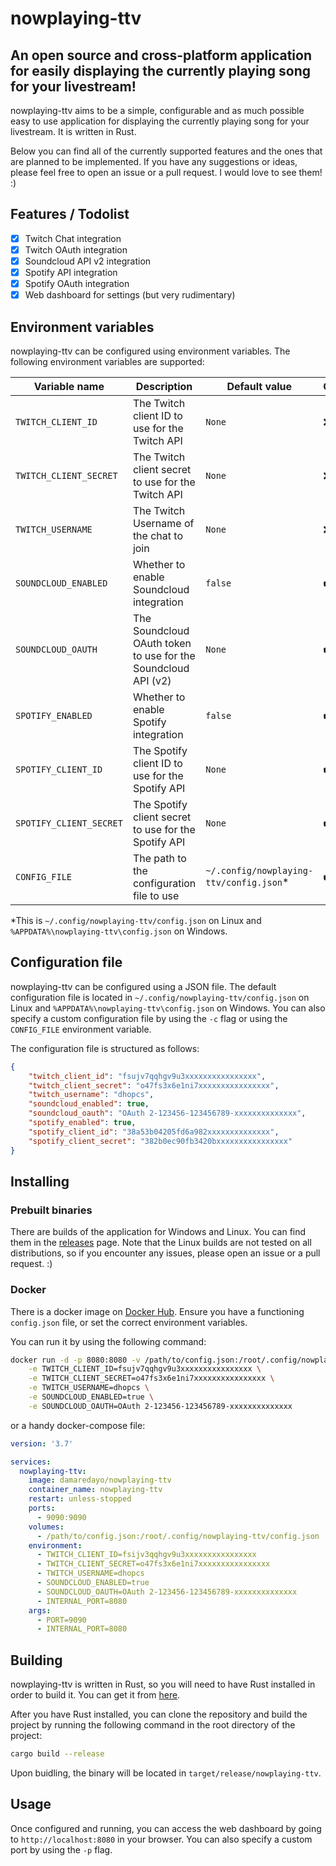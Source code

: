 # nowplaying-ttv

## An open source and cross-platform application for easily displaying the currently playing song for your livestream!

nowplaying-ttv aims to be a simple, configurable and as much possible easy to use application for displaying the currently playing song for your livestream. It is written in Rust.

Below you can find all of the currently supported features and the ones that are planned to be implemented. If you have any suggestions or ideas, please feel free to open an issue or a pull request. I would love to see them! :)

## Features / Todolist

- [x] Twitch Chat integration
- [x] Twitch OAuth integration
- [x] Soundcloud API v2 integration
- [x] Spotify API integration
- [x] Spotify OAuth integration
- [x] Web dashboard for settings (but very rudimentary)

## Environment variables

nowplaying-ttv can be configured using environment variables. The following environment variables are supported:

| Variable name | Description | Default value | Optional |
| ------------- | ----------- | ------------- | -------- |
| `TWITCH_CLIENT_ID` | The Twitch client ID to use for the Twitch API | `None` | ❌
| `TWITCH_CLIENT_SECRET` | The Twitch client secret to use for the Twitch API | `None` | ❌
| `TWITCH_USERNAME` | The Twitch Username of the chat to join | `None` | ❌
| `SOUNDCLOUD_ENABLED` | Whether to enable Soundcloud integration | `false` | ✔️
| `SOUNDCLOUD_OAUTH` | The Soundcloud OAuth token to use for the Soundcloud API (v2) | `None` | ✔️
| `SPOTIFY_ENABLED` | Whether to enable Spotify integration | `false` | ✔️
| `SPOTIFY_CLIENT_ID` | The Spotify client ID to use for the Spotify API | `None` | ✔️
| `SPOTIFY_CLIENT_SECRET` | The Spotify client secret to use for the Spotify API | `None` | ✔️
| `CONFIG_FILE` | The path to the configuration file to use | `~/.config/nowplaying-ttv/config.json`* | ✔️

*This is `~/.config/nowplaying-ttv/config.json` on Linux and `%APPDATA%\nowplaying-ttv\config.json` on Windows.

## Configuration file

nowplaying-ttv can be configured using a JSON file. The default configuration file is located in `~/.config/nowplaying-ttv/config.json` on Linux and `%APPDATA%\nowplaying-ttv\config.json` on Windows. You can also specify a custom configuration file by using the `-c` flag or using the `CONFIG_FILE` environment variable.

The configuration file is structured as follows:

```json
{
    "twitch_client_id": "fsujv7qqhgv9u3xxxxxxxxxxxxxxxx",
    "twitch_client_secret": "o47fs3x6e1ni7xxxxxxxxxxxxxxxx",
    "twitch_username": "dhopcs",
    "soundcloud_enabled": true,
    "soundcloud_oauth": "OAuth 2-123456-123456789-xxxxxxxxxxxxxx",
    "spotify_enabled": true,
    "spotify_client_id": "38a53b04205fd6a982xxxxxxxxxxxxxx",
    "spotify_client_secret": "382b0ec90fb3420bxxxxxxxxxxxxxxxx"
}
```

## Installing

### Prebuilt binaries

There are builds of the application for Windows and Linux. You can find them in the [releases](https://github.com/damaredayo/nowplaying-ttv/releases) page. Note that the Linux builds are not tested on all distributions, so if you encounter any issues, please open an issue or a pull request. :)

### Docker

There is a docker image on [Docker Hub](https://hub.docker.com/r/damaredayo/nowplaying-ttv).
Ensure you have a functioning `config.json` file, or set the correct environment variables.

You can run it by using the following command:

```bash
docker run -d -p 8080:8080 -v /path/to/config.json:/root/.config/nowplaying-ttv/config.json damaredayo/nowplaying-ttv \
    -e TWITCH_CLIENT_ID=fsujv7qqhgv9u3xxxxxxxxxxxxxxxx \
    -e TWITCH_CLIENT_SECRET=o47fs3x6e1ni7xxxxxxxxxxxxxxxx \
    -e TWITCH_USERNAME=dhopcs \
    -e SOUNDCLOUD_ENABLED=true \
    -e SOUNDCLOUD_OAUTH=OAuth 2-123456-123456789-xxxxxxxxxxxxxx
```

or a handy docker-compose file:

```yaml
version: '3.7'

services:
  nowplaying-ttv:
    image: damaredayo/nowplaying-ttv
    container_name: nowplaying-ttv
    restart: unless-stopped
    ports:
      - 9090:9090
    volumes:
      - /path/to/config.json:/root/.config/nowplaying-ttv/config.json
    environment:
      - TWITCH_CLIENT_ID=fsijv3qqhgv9u3xxxxxxxxxxxxxxxx
      - TWITCH_CLIENT_SECRET=o47fs3x6e1ni7xxxxxxxxxxxxxxxx
      - TWITCH_USERNAME=dhopcs
      - SOUNDCLOUD_ENABLED=true
      - SOUNDCLOUD_OAUTH=OAuth 2-123456-123456789-xxxxxxxxxxxxxx
      - INTERNAL_PORT=8080
    args:
      - PORT=9090
      - INTERNAL_PORT=8080
```

## Building

nowplaying-ttv is written in Rust, so you will need to have Rust installed in order to build it. You can get it from [here](https://rustup.rs/).

After you have Rust installed, you can clone the repository and build the project by running the following command in the root directory of the project:

```bash
cargo build --release
```

Upon buidling, the binary will be located in `target/release/nowplaying-ttv`.


## Usage

Once configured and running, you can access the web dashboard by going to `http://localhost:8080` in your browser. You can also specify a custom port by using the `-p` flag.
